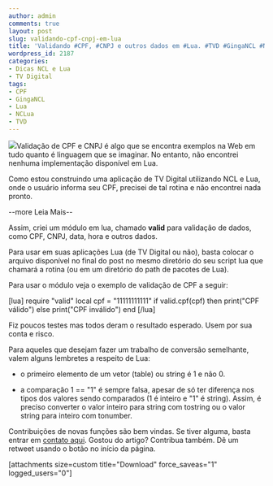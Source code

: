 ```yaml
---
author: admin
comments: true
layout: post
slug: validando-cpf-cnpj-em-lua
title: 'Validando #CPF, #CNPJ e outros dados em #Lua. #TVD #GingaNCL #NCLua'
wordpress_id: 2187
categories:
- Dicas NCL e Lua
- TV Digital
tags:
- CPF
- GingaNCL
- Lua
- NCLua
- TVD
---
```


[![](http://manoelcampos.com/wp-content/uploads/validar.jpg)](http://pt.fotolia.com/id/13746204)Validação de CPF e CNPJ é algo que se encontra exemplos na Web em tudo quanto é linguagem que se imaginar. No entanto, não encontrei nenhuma implementação disponível em Lua.

Como estou construindo uma aplicação de TV Digital utilizando NCL e Lua, onde o usuário informa seu CPF, precisei de tal rotina e não encontrei nada pronto. 


--more Leia Mais--


Assim, criei um módulo em lua, chamado **valid** para validação de dados, como CPF, CNPJ, data, hora e outros dados.

Para usar em suas aplicações Lua (de TV Digital ou não), basta colocar o arquivo disponível no final do post no mesmo diretório do seu script lua que chamará a rotina (ou em um diretório do path de pacotes de Lua).

Para usar o módulo veja o exemplo de validação de CPF a seguir:

[lua]
require "valid"
local cpf = "11111111111"
if valid.cpf(cpf) then
   print("CPF válido")
else
   print("CPF inválido")
end
[/lua]

Fiz poucos testes mas todos deram o resultado esperado. Usem por sua conta e risco.

Para aqueles que desejam fazer um trabalho de conversão semelhante, valem alguns lembretes a respeito de Lua:



	
  * o primeiro elemento de um vetor (table) ou string é 1 e não 0.

	
  * a comparação 1 == "1" é sempre falsa, apesar de só ter diferença nos tipos dos valores sendo comparados (1 é inteiro e "1" é string). Assim, é preciso converter o valor inteiro para string com tostring ou o valor string para inteiro com tonumber.


Contribuições de novas funções são bem vindas. Se tiver alguma, basta entrar em [contato aqui](contato).
Gostou do artigo? Contribua também. Dê um retweet usando o botão no início da página.

[attachments size=custom title="Download" force_saveas="1" logged_users="0"]
